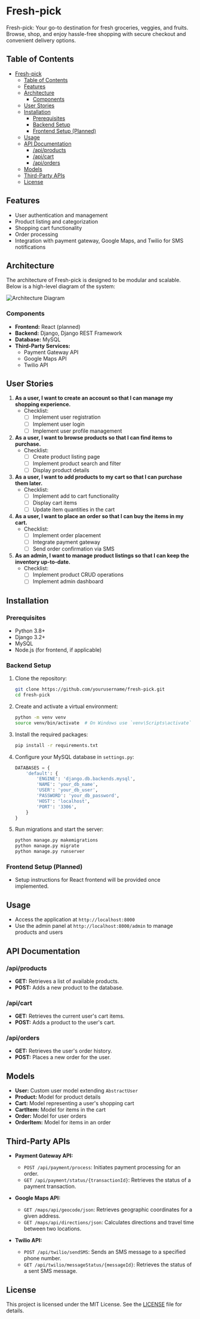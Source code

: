 # Fresh-pick

Fresh-pick: Your go-to destination for fresh groceries, veggies, and fruits. Browse, shop, and enjoy hassle-free shopping with secure checkout and convenient delivery options.

## Table of Contents

- [Fresh-pick](#fresh-pick)
  - [Table of Contents](#table-of-contents)
  - [Features](#features)
  - [Architecture](#architecture)
    - [Components](#components)
  - [User Stories](#user-stories)
  - [Installation](#installation)
    - [Prerequisites](#prerequisites)
    - [Backend Setup](#backend-setup)
    - [Frontend Setup (Planned)](#frontend-setup-planned)
  - [Usage](#usage)
  - [API Documentation](#api-documentation)
    - [/api/products](#apiproducts)
    - [/api/cart](#apicart)
    - [/api/orders](#apiorders)
  - [Models](#models)
  - [Third-Party APIs](#third-party-apis)
  - [License](#license)

## Features

- User authentication and management
- Product listing and categorization
- Shopping cart functionality
- Order processing
- Integration with payment gateway, Google Maps, and Twilio for SMS notifications

## Architecture

The architecture of Fresh-pick is designed to be modular and scalable. Below is a high-level diagram of the system:

![Architecture Diagram](link_to_architecture_diagram.png)

### Components

- **Frontend:** React (planned)
- **Backend:** Django, Django REST Framework
- **Database:** MySQL
- **Third-Party Services:**
  - Payment Gateway API
  - Google Maps API
  - Twilio API

## User Stories

1. **As a user, I want to create an account so that I can manage my shopping experience.**
    - Checklist:
        - [ ] Implement user registration
        - [ ] Implement user login
        - [ ] Implement user profile management

2. **As a user, I want to browse products so that I can find items to purchase.**
    - Checklist:
        - [ ] Create product listing page
        - [ ] Implement product search and filter
        - [ ] Display product details

3. **As a user, I want to add products to my cart so that I can purchase them later.**
    - Checklist:
        - [ ] Implement add to cart functionality
        - [ ] Display cart items
        - [ ] Update item quantities in the cart

4. **As a user, I want to place an order so that I can buy the items in my cart.**
    - Checklist:
        - [ ] Implement order placement
        - [ ] Integrate payment gateway
        - [ ] Send order confirmation via SMS

5. **As an admin, I want to manage product listings so that I can keep the inventory up-to-date.**
    - Checklist:
        - [ ] Implement product CRUD operations
        - [ ] Implement admin dashboard

## Installation

### Prerequisites

- Python 3.8+
- Django 3.2+
- MySQL
- Node.js (for frontend, if applicable)

### Backend Setup

1. Clone the repository:

    ```bash
    git clone https://github.com/yourusername/fresh-pick.git
    cd fresh-pick
    ```

2. Create and activate a virtual environment:

    ```bash
    python -m venv venv
    source venv/bin/activate  # On Windows use `venv\Scripts\activate`
    ```

3. Install the required packages:

    ```bash
    pip install -r requirements.txt
    ```

4. Configure your MySQL database in `settings.py`:

    ```python
    DATABASES = {
        'default': {
            'ENGINE': 'django.db.backends.mysql',
            'NAME': 'your_db_name',
            'USER': 'your_db_user',
            'PASSWORD': 'your_db_password',
            'HOST': 'localhost',
            'PORT': '3306',
        }
    }
    ```

5. Run migrations and start the server:

    ```bash
    python manage.py makemigrations
    python manage.py migrate
    python manage.py runserver
    ```

### Frontend Setup (Planned)

- Setup instructions for React frontend will be provided once implemented.

## Usage

- Access the application at `http://localhost:8000`
- Use the admin panel at `http://localhost:8000/admin` to manage products and users

## API Documentation

### /api/products

- **GET:** Retrieves a list of available products.
- **POST:** Adds a new product to the database.

### /api/cart

- **GET:** Retrieves the current user's cart items.
- **POST:** Adds a product to the user's cart.

### /api/orders

- **GET:** Retrieves the user's order history.
- **POST:** Places a new order for the user.

## Models

- **User:** Custom user model extending `AbstractUser`
- **Product:** Model for product details
- **Cart:** Model representing a user's shopping cart
- **CartItem:** Model for items in the cart
- **Order:** Model for user orders
- **OrderItem:** Model for items in an order

## Third-Party APIs

- **Payment Gateway API:**
  - `POST /api/payment/process`: Initiates payment processing for an order.
  - `GET /api/payment/status/{transactionId}`: Retrieves the status of a payment transaction.

- **Google Maps API:**
  - `GET /maps/api/geocode/json`: Retrieves geographic coordinates for a given address.
  - `GET /maps/api/directions/json`: Calculates directions and travel time between two locations.

- **Twilio API:**
  - `POST /api/twilio/sendSMS`: Sends an SMS message to a specified phone number.
  - `GET /api/twilio/messageStatus/{messageId}`: Retrieves the status of a sent SMS message.

## License

This project is licensed under the MIT License. See the [LICENSE](LICENSE) file for details.